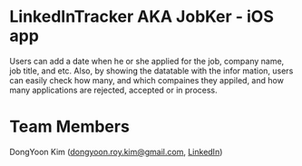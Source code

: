 # LinkedInTracker AKA JobKer - iOS app
Users can add a date when he or she applied for the job, company name, job title, and etc. Also, by showing the datatable with the infor mation, users can easily check how many, and which compaines they appiled, and how many applications are rejected, accepted or in process.  

# Team Members
DongYoon Kim (dongyoon.roy.kim@gmail.com, [LinkedIn](https://www.linkedin.com/in/dongyoon-kim/))<br>
